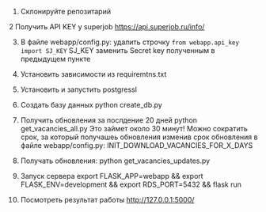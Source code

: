 1. Склонируйте репозитарий

2 Получить API KEY у superjob
https://api.superjob.ru/info/

3. В файле webapp/config.py:
удалить строчку ```from webapp.api_key import SJ_KEY```
SJ_KEY заменить Secret key полученным в предыдущем пункте

4. Установить зависимости из requiremtns.txt

5. Установить и запустить postgressl

6. Создать базу данных
python create_db.py

7. Получить обновления за послдение 20 дней
python get_vacancies_all.py
Это займет около 30 минут! Можно сократить срок, за который получашеь обновления изменив срок обновления в файле webapp/config.py:
INIT_DOWNLOAD_VACANCIES_FOR_X_DAYS

8. Получать обновления:
python get_vacancies_updates.py

9. Запуск сервера
export FLASK_APP=webapp && export FLASK_ENV=development && export RDS_PORT=5432 && flask run

10. Посмотреть результат работы
http://127.0.0.1:5000/